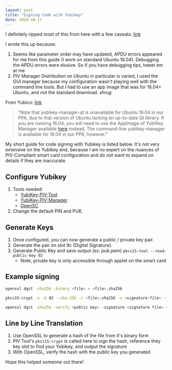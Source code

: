 ```yaml
---
layout: post
title: "Signing Code with Yubikey"
date: 2020-10-17
---
```


I definitely ripped most of this from here with a few caveats:
[link](https://eclipsesource.com/blogs/2016/11/25/yubikey-code-signing-with-a-smart-card/)

I wrote this up because:

1. Seems like parameter order may have updated, APDU errors appeared for me from this guide (I work on standard Ubuntu 18.04). Debugging the APDU errors were elusive. So if you have debugging tips, tweet em at me
2. PIV Manager Distribution on Ubuntu in particular is varied, I used the GUI manager because my configuration wasn't playing well with the command line tools. But I had to use an app image that was for 16.04+ Ubuntu, and not the standard download. *shrug*

From Yubico:
[link](https://support.yubico.com/hc/en-us/articles/360016649039-Enabling-the-Yubico-PPA-on-Ubuntu)
>"Note that yubikey-manager-qt is unavailable for Ubuntu 16.04 in our PPA, due to that version of Ubuntu lacking an up-to-date Qt library. If you are running 16.04, you will need to use the AppImage of YubiKey Manager available [here](https://developers.yubico.com/yubikey-manager-qt/Releases/yubikey-manager-qt-latest-linux.AppImage) instead. The command-line yubikey-manager is available for 16.04 in our PPA, however."

My short guide for code signing with Yubikey is listed below. It's not very extensive on the Yubikey end, because I am no expert on the nuances of PIV-Compliant smart card configuration and do not want to expand on details if they are inaccurate.

## Configure Yubikey

1. Tools needed:
   - [YubiKey-PIV-Tool](https://developers.yubico.com/yubico-piv-tool/)
   - [YubiKey-PIV-Manager](https://developers.yubico.com/yubikey-piv-manager/)
   - [OpenSC](https://github.com/OpenSC/OpenSC/wiki/Download-latest-OpenSC-stable-release)
2. Change the default PIN and PUK.

## Generate Keys

   1. Once configured, you can now generate a public / private key pair.
   2. Generate the pair on slot 9c (Digital Signature).
   3. Generate Public Key and save output (ex: pub.pem)
      `pkcs15-tool --read-public-key 02`
      - Note, private key is only accessible through applet on the smart card

## Example signing

```bash
openssl dgst -sha256 -binary <file> > <file>.sha256

pkcs15-crypt -s -k 02 --sha-256 -i <file>.sha256 -o <signature-file> -f openssl

openssl dgst -sha256 -verify <public key> -signature <signature file> <file>
```

## Line by Line Translation

1. Use OpenSSL to generate a hash of the file from it's binary form
2. PIV Tool's `pkcs15-crypt` is called here to sign the hash, reference they key slot to find your Yubikey, and output the signature
3. With OpenSSL, verify the hash with the public key you generated

Hope this helped someone out there!
